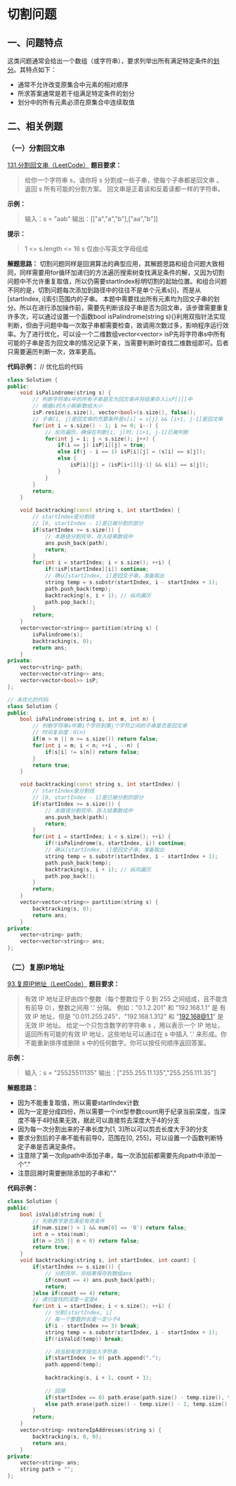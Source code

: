 # 切割问题
## 一、问题特点
这类问题通常会给出一个数组（或字符串），要求列举出所有满足特定条件的[划分](https://blog.csdn.net/shulianghan/article/details/108988821)。其特点如下：
- 通常不允许改变原集合中元素的相对顺序
- 所求答案通常是若干组满足特定条件的划分
- 划分中的所有元素必须在原集合中连续取值

## 二、相关例题
### （一）分割回文串
[131.分割回文串（LeetCode）](https://leetcode.cn/problems/palindrome-partitioning/)
**题目要求：**
>给你一个字符串 s，请你将 s 分割成一些子串，使每个子串都是回文串 。返回 s 所有可能的分割方案。
回文串是正着读和反着读都一样的字符串。

**示例：**
>输入：s = "aab"
输出：[["a","a","b"],["aa","b"]]

**提示：**
>1 <= s.length <= 16
s 仅由小写英文字母组成
 
**解题思路：**
切割问题同样是回溯算法的典型应用，其解题思路和组合问题大致相同，同样需要用for循环加递归的方法遍历搜索树查找满足条件的解，又因为切割问题中不允许重复取值，所以仍需要startIndex标明切割的起始位置。和组合问题不同的是，切割问题每次添加到路径中的往往不是单个元素s[i]，而是从[startIndex, i]索引范围内的子串。
本题中需要找出所有元素均为回文子串的划分。所以在进行添加操作前，需要先判断该段子串是否为回文串，该步骤需要重复许多次，可以通过设置一个函数bool isPalindrome(string s){}利用双指针法实现判断，但由于问题中每一次取子串都需要检查，故调用次数过多，影响程序运行效率。为了进行优化，可以设一个二维数组vector<vector<bool>> isP先将字符串s中所有可能的子串是否为回文串的情况记录下来，当需要判断时查找二维数组即可。后者只需要遍历判断一次，效率更高。

**代码示例：**
// 优化后的代码
~~~cpp
class Solution {
public:
    void isPalindrome(string s) {
        // 判断字符串s中的所有子串是否为回文串并将结果存入isP[][]中
        // 根据s的大小刷新数组大小
        isP.resize(s.size(), vector<bool>(s.size(), false));
        // 子串[i, j]是回文串的充要条件是s[i] = s[j] && [i+1, j-1]是回文串
        for(int i = s.size() - 1; i >= 0; i--) {
            // 反向遍历，确保在判断[i, j]时，[i+1, j-1]已被判断
            for(int j = i; j < s.size(); j++) {
                if(i == j) isP[i][j] = true;
                else if(j - i == 1) isP[i][j] = (s[i] == s[j]);
                else {
                    isP[i][j] = (isP[i+1][j-1] && s[i] == s[j]);
                }
            }
        }
        return;
    }

    void backtracking(const string s, int startIndex) {
        // startIndex是分割线
        // [0, startIndex - 1]是已被分割的部分
        if(startIndex >= s.size()) {
            // 本路径分割完毕，存入结果数组中
            ans.push_back(path);
            return;
        }
        for(int i = startIndex; i < s.size(); ++i) {
            if(!isP[startIndex][i]) continue;
            // 确认[startIndex, i]是回文子串，准备取出
            string temp = s.substr(startIndex, i - startIndex + 1);
            path.push_back(temp);
            backtracking(s, i + 1); // 纵向遍历
            path.pop_back();
        }
        return;
    }
    vector<vector<string>> partition(string s) {
        isPalindrome(s);
        backtracking(s, 0);
        return ans;
    }
private:
    vector<string> path;
    vector<vector<string>> ans;
    vector<vector<bool>> isP;
};

// 未优化的代码
class Solution {
public:
    bool isPalindrome(string s, int m, int n) {
        // 判断字符串s中第i个字符到第j个字符之间的子串是否是回文串
        // 时间复杂度：O(n)
        if(m > n || n >= s.size()) return false;
        for(int i = m; i < n; ++i , --n) {
            if(s[i] != s[n]) return false;
        }
        return true;
    }

    void backtracking(const string s, int startIndex) {
        // startIndex是分割线
        // [0, startIndex - 1]是已被分割的部分
        if(startIndex >= s.size()) {
            // 本路径分割完毕，存入结果数组中
            ans.push_back(path);
            return;
        }
        for(int i = startIndex; i < s.size(); ++i) {
            if(!isPalindrome(s, startIndex, i)) continue;
            // 确认[startIndex, i]是回文子串，准备取出
            string temp = s.substr(startIndex, i - startIndex + 1);
            path.push_back(temp);
            backtracking(s, i + 1); // 纵向遍历
            path.pop_back();
        }
        return;
    }
    vector<vector<string>> partition(string s) {
        backtracking(s, 0);
        return ans;
    }
private:
    vector<string> path;
    vector<vector<string>> ans;
};
~~~

### （二）复原IP地址
[93.复原IP地址（LeetCode）](https://leetcode.cn/problems/restore-ip-addresses/)
**题目要求：**
>有效 IP 地址正好由四个整数（每个整数位于 0 到 255 之间组成，且不能含有前导 0），整数之间用 '.' 分隔。
例如："0.1.2.201" 和 "192.168.1.1" 是 有效 IP 地址，但是 "0.011.255.245"、"192.168.1.312" 和 "192.168@1.1" 是无效 IP 地址。
给定一个只包含数字的字符串 s ，用以表示一个 IP 地址，返回所有可能的有效 IP 地址，这些地址可以通过在 s 中插入 '.' 来形成。你不能重新排序或删除 s 中的任何数字。你可以按任何顺序返回答案。

**示例：**
>输入：s = "25525511135"
输出：["255.255.11.135","255.255.111.35"]

**解题思路：**
- 因为不能重复取值，所以需要startIndex计数
- 因为一定是分成四份，所以需要一个int型参数count用于纪录当前深度，当深度不等于4时结果无效，据此可以直接剪去深度大于4的分支
- 因为每一次分割出来的子串长度为[1, 3]所以可以剪去长度大于3的分支
- 要求分割后的子串不能有前导0，范围在[0, 255]，可以设置一个函数判断特定子串是否满足条件。
- 注意除了第一次向path中添加子串，每一次添加前都需要先向path中添加一个"."
- 注意回溯时需要删除添加的子串和"."
  
**代码示例：**
~~~cpp
class Solution {
public:
    bool isValid(string num) {
        // 判断数字是否满足有效条件
        if(num.size() > 1 && num[0] == '0') return false;
        int n = stoi(num);
        if(n > 255 || n < 0) return false;
        return true;
    }
    void backtracking(string s, int startIndex, int count) {
        if(startIndex >= s.size()) {
            // 分割完毕，将结果保存到数组ans
            if(count == 4) ans.push_back(path);
            return;
        }else if(count == 4) return;
        // 递归查找的深度一定是4
        for(int i = startIndex; i < s.size(); ++i) {
            // 分割[startIndex, i]
            // 每一个整数的长度一定小于4
            if(i - startIndex >= 3) break;
            string temp = s.substr(startIndex, i - startIndex + 1);
            if(!isValid(temp)) break;

            // 将当前有效字段加入字符串
            if(startIndex != 0) path.append(".");
            path.append(temp);
    
            backtracking(s, i + 1, count + 1);
            
            // 回溯
            if(startIndex == 0) path.erase(path.size() - temp.size(), temp.size());
            else path.erase(path.size() - temp.size() - 1, temp.size() + 1); 
        }
        return;
    }
    vector<string> restoreIpAddresses(string s) {
        backtracking(s, 0, 0);
        return ans;
    }
private:
    vector<string> ans;
    string path = "";
};
~~~
